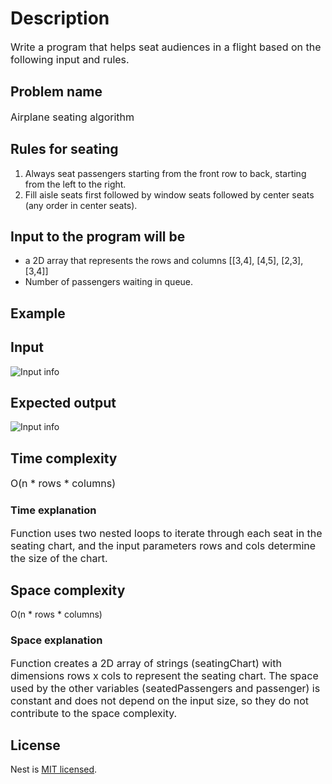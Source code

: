 # Description

<font size="3">Write a program that helps seat audiences in a flight based on the following input and rules.</font>

## Problem name

<font size="3">Airplane seating algorithm</font> 

## Rules for seating

<ol>
  <li>Always seat passengers starting from the front row to back, starting from the left to the right.</li>
  <li>Fill aisle seats first followed by window seats followed by center seats (any order in center	seats).</li>
</ol>

## Input to the program will be

<ul>
  <li>a 2D array that represents the rows and columns [[3,4], [4,5], [2,3],	[3,4]]</li>
  <li>Number of passengers waiting in queue.</li>
</ul>

## Example

## Input

![Input info](https://cdn.discordapp.com/attachments/978298076039098478/1086619952112484353/image.png)

## Expected output

![Input info](https://cdn.discordapp.com/attachments/978298076039098478/1086620262419673088/image.png)

## Time complexity

<font size="3">O(n * rows * columns)</font>

### Time explanation

<font size="3">Function uses two nested loops to iterate through each seat in the seating chart, and the input parameters rows and cols determine the size of the chart.</font>

## Space complexity

O(n * rows * columns)

### Space explanation

<font size="3">Function creates a 2D array of strings (seatingChart) with dimensions rows x cols to represent the seating chart. The space used by the other variables (seatedPassengers and passenger) is constant and does not depend on the input size, so they do not contribute to the space complexity.</font>

## License

Nest is [MIT licensed](LICENSE).
